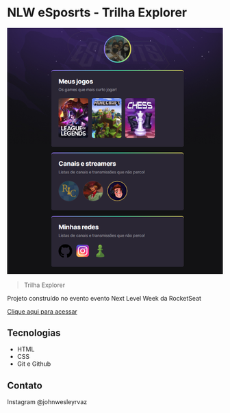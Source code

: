 # NLW eSposrts - Trilha Explorer

![preview](./github/preview.png)

> Trilha Explorer

Projeto construído no evento evento Next Level Week da RocketSeat

[Clique aqui para acessar](https://johnwesley14.github.io/nlw-esports-explorer)

## Tecnologias

- HTML
- CSS 
- Git e Github

## Contato

Instagram @johnwesleyrvaz 